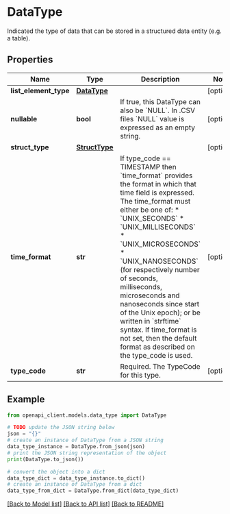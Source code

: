 # DataType

Indicated the type of data that can be stored in a structured data entity (e.g. a table).

## Properties

Name | Type | Description | Notes
------------ | ------------- | ------------- | -------------
**list_element_type** | [**DataType**](DataType.md) |  | [optional] 
**nullable** | **bool** | If true, this DataType can also be &#x60;NULL&#x60;. In .CSV files &#x60;NULL&#x60; value is expressed as an empty string. | [optional] 
**struct_type** | [**StructType**](StructType.md) |  | [optional] 
**time_format** | **str** | If type_code &#x3D;&#x3D; TIMESTAMP then &#x60;time_format&#x60; provides the format in which that time field is expressed. The time_format must either be one of: * &#x60;UNIX_SECONDS&#x60; * &#x60;UNIX_MILLISECONDS&#x60; * &#x60;UNIX_MICROSECONDS&#x60; * &#x60;UNIX_NANOSECONDS&#x60; (for respectively number of seconds, milliseconds, microseconds and nanoseconds since start of the Unix epoch); or be written in &#x60;strftime&#x60; syntax. If time_format is not set, then the default format as described on the type_code is used. | [optional] 
**type_code** | **str** | Required. The TypeCode for this type. | [optional] 

## Example

```python
from openapi_client.models.data_type import DataType

# TODO update the JSON string below
json = "{}"
# create an instance of DataType from a JSON string
data_type_instance = DataType.from_json(json)
# print the JSON string representation of the object
print(DataType.to_json())

# convert the object into a dict
data_type_dict = data_type_instance.to_dict()
# create an instance of DataType from a dict
data_type_from_dict = DataType.from_dict(data_type_dict)
```
[[Back to Model list]](../README.md#documentation-for-models) [[Back to API list]](../README.md#documentation-for-api-endpoints) [[Back to README]](../README.md)


